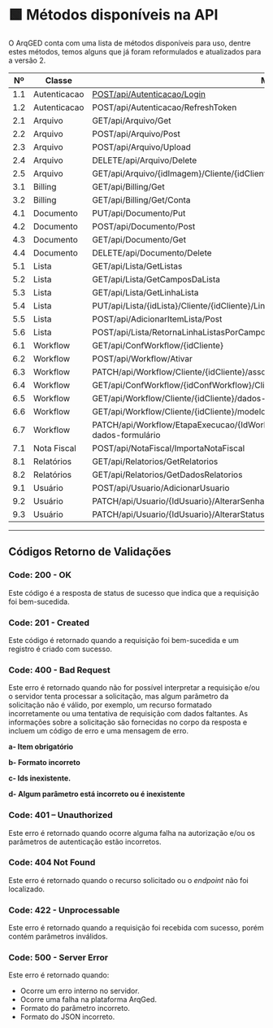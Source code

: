# 🟩 Métodos disponíveis na API

O ArqGED conta com uma lista de métodos disponíveis para uso, dentre estes métodos, temos alguns que já foram reformulados e atualizados para a versão 2.

<table><thead><tr><th width="92">Nº</th><th width="138">Classe</th><th width="354">Método</th><th width="101">Versão</th><th>Status</th></tr></thead><tbody><tr><td>1.1</td><td>Autenticacao</td><td><a href="1.-autenticacao.md#id-1.1-post-api-autenticacao-login">POST/api/Autenticacao/Login</a></td><td>1</td><td></td></tr><tr><td>1.2</td><td>Autenticacao</td><td>POST/api/Autenticacao/RefreshToken</td><td>1</td><td></td></tr><tr><td>2.1</td><td>Arquivo</td><td>GET/api/Arquivo/Get</td><td>1</td><td></td></tr><tr><td>2.2</td><td>Arquivo</td><td>POST/api/Arquivo/Post</td><td>1</td><td></td></tr><tr><td>2.3</td><td>Arquivo</td><td>POST/api/Arquivo/Upload</td><td>1</td><td></td></tr><tr><td>2.4</td><td>Arquivo</td><td>DELETE/api/Arquivo/Delete</td><td>1</td><td></td></tr><tr><td>2.5</td><td>Arquivo</td><td>GET/api/Arquivo/{idImagem}/Cliente/{idCliente}</td><td>1</td><td></td></tr><tr><td>3.1</td><td>Billing</td><td>GET/api/Billing/Get</td><td>1</td><td></td></tr><tr><td>3.2</td><td>Billing</td><td>GET/api/Billing/Get/Conta</td><td>1</td><td></td></tr><tr><td>4.1</td><td>Documento</td><td>PUT/api/Documento/Put</td><td>1</td><td></td></tr><tr><td>4.2</td><td>Documento</td><td>POST/api/Documento/Post</td><td>1</td><td></td></tr><tr><td>4.3</td><td>Documento</td><td>GET/api/Documento/Get</td><td>1</td><td></td></tr><tr><td>4.4</td><td>Documento</td><td>DELETE/api/Documento/Delete</td><td>1</td><td></td></tr><tr><td>5.1</td><td>Lista</td><td>GET/api/Lista/GetListas</td><td></td><td></td></tr><tr><td>5.2</td><td>Lista</td><td>GET/api/Lista/GetCamposDaLista</td><td></td><td></td></tr><tr><td>5.3</td><td>Lista</td><td>GET/api/Lista/GetLinhaLista</td><td></td><td></td></tr><tr><td>5.4</td><td>Lista</td><td>PUT/api/Lista/{idLista}/Cliente/{idCliente}/LinhaLista/{idLinhaLista}</td><td></td><td></td></tr><tr><td>5.5</td><td>Lista</td><td>POST/api/AdicionarItemLista/Post</td><td></td><td></td></tr><tr><td>5.6</td><td>Lista</td><td>POST/api/Lista/RetornaLinhaListasPorCampoValor/{idLista}/{idUnidade}/{idCliente}</td><td></td><td></td></tr><tr><td>6.1</td><td>Workflow</td><td>GET/api/ConfWorkflow/{idCliente}</td><td></td><td></td></tr><tr><td>6.2</td><td>Workflow</td><td>POST/api/Workflow/Ativar</td><td></td><td></td></tr><tr><td>6.3</td><td>Workflow</td><td>PATCH/api/Workflow/Cliente/{idCliente}/associar-documentos</td><td></td><td></td></tr><tr><td>6.4</td><td>Workflow</td><td>GET/api/ConfWorkflow/{idConfWorkflow}/Cliente/{idCliente}/fluxos-ativados</td><td></td><td></td></tr><tr><td>6.5</td><td>Workflow</td><td>GET/api/Workflow/Cliente/{idCliente}/dados-fluxo</td><td></td><td></td></tr><tr><td>6.6</td><td>Workflow</td><td>GET/api/Workflow/Cliente/{idCliente}/modelo-fluxo</td><td></td><td></td></tr><tr><td>6.7</td><td>Workflow</td><td>PATCH/api/Workflow/EtapaExecucao/{IdWorkflowEtapaExecucao}/Cliente/{idCliente}/atualizar-dados-formulário</td><td></td><td></td></tr><tr><td>7.1</td><td>Nota Fiscal</td><td>POST/api/NotaFiscal/ImportaNotaFiscal</td><td></td><td></td></tr><tr><td>8.1</td><td>Relatórios</td><td>GET/api/Relatorios/GetRelatorios</td><td></td><td></td></tr><tr><td>8.2</td><td>Relatórios</td><td>GET/api/Relatorios/GetDadosRelatorios</td><td></td><td></td></tr><tr><td>9.1</td><td>Usuário</td><td>POST/api/Usuario/AdicionarUsuario</td><td></td><td></td></tr><tr><td>9.2</td><td>Usuário</td><td>PATCH/api/Usuario/{IdUsuario}/AlterarSenhaUsuario</td><td></td><td></td></tr><tr><td>9.3</td><td>Usuário</td><td>PATCH/api/Usuario/{IdUsuario}/AlterarStatusUsuario</td><td></td><td></td></tr></tbody></table>

***

## Códigos Retorno de Validações

### Code: 200 - OK

Este código é a resposta de status de sucesso que indica que a requisição foi bem-sucedida.

### Code: 201 - Created

Este código é retornado quando a requisição foi bem-sucedida e um registro é criado com sucesso.

### Code: 400 - Bad Request

Este erro é retornado quando não for possível interpretar a requisição e/ou o servidor tenta processar a solicitação, mas algum parâmetro da solicitação não é válido, por exemplo, um recurso formatado incorretamente ou uma tentativa de requisição com dados faltantes. As informações sobre a solicitação são fornecidas no corpo da resposta e incluem um código de erro e uma mensagem de erro.

**a-      Item obrigatório**

**b-      Formato incorreto**

**c-       Ids inexistente.**

**d-      Algum parâmetro está incorreto ou é inexistente**

### Code: 401 – Unauthorized

Este erro é retornado quando ocorre alguma falha na autorização e/ou os parâmetros de autenticação estão incorretos.

### Code: 404 Not Found

Este erro é retornado quando o recurso solicitado ou o _endpoint_ não foi localizado.

### Code: 422 - Unprocessable

Este erro é retornado quando a requisição foi recebida com sucesso, porém contém parâmetros inválidos.

### Code: 500  - Server Error

Este erro é retornado quando:

* Ocorre um erro interno no servidor.
* Ocorre uma falha na plataforma ArqGed.
* Formato do parâmetro incorreto.
* Formato do JSON incorreto.

&#x20;
